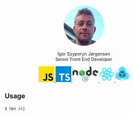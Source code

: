 <div>
  <p>&nbsp;</p>
  <p>&nbsp;</p>
  <p align="center">
    <img src="https://raw.githubusercontent.com/IgorSzyporyn/businesscard/master/assets/avatar.png" alt="Igor Szyporyn Jørgensen" title="Igor Szyporyn Jørgensen" />
  </p>
  <div align="center">
    Igor Szyporyn Jørgensen
  </div>
  <div align="center">
    Senior Front End Developer
  </div>
  <p align="center">
    <a href="https://developer.mozilla.org/en-US/docs/Web/JavaScript" title="Javascript">
      <img src="https://raw.githubusercontent.com/IgorSzyporyn/businesscard/master/assets/logo-javascript.png" alt="javascript" />
    </a>
    <a href="https://www.typescriptlang.org/" title="Typescript">
      <img src="https://raw.githubusercontent.com/IgorSzyporyn/businesscard/master/assets/logo-typescript.png" alt="typescript" />
    </a>
    <a href="https://nodejs.org/en/" title="NodeJS">
      <img src="https://raw.githubusercontent.com/IgorSzyporyn/businesscard/master/assets/logo-nodejs.png" alt="nodejs" />
    </a>
    <a href="https://reactjs.org/" title="React">
      <img src="https://raw.githubusercontent.com/IgorSzyporyn/businesscard/master/assets/logo-react.png" alt="react" />
    </a>
    <a href="https://www.sencha.com/products/extjs/" title="Sencha ExtJS">
      <img src="https://raw.githubusercontent.com/IgorSzyporyn/businesscard/master/assets/logo-sencha-extjs.png" alt="sencha extjs" />
    </a>
  </p>
</div>


## Usage

```js
$ npx isj
```